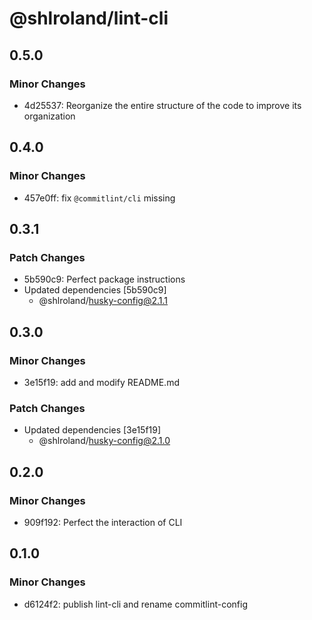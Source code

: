 # @shlroland/lint-cli

## 0.5.0

### Minor Changes

- 4d25537: Reorganize the entire structure of the code to improve its organization

## 0.4.0

### Minor Changes

- 457e0ff: fix `@commitlint/cli` missing

## 0.3.1

### Patch Changes

- 5b590c9: Perfect package instructions
- Updated dependencies [5b590c9]
  - @shlroland/husky-config@2.1.1

## 0.3.0

### Minor Changes

- 3e15f19: add and modify README.md

### Patch Changes

- Updated dependencies [3e15f19]
  - @shlroland/husky-config@2.1.0

## 0.2.0

### Minor Changes

- 909f192: Perfect the interaction of CLI

## 0.1.0

### Minor Changes

- d6124f2: publish lint-cli and rename commitlint-config
